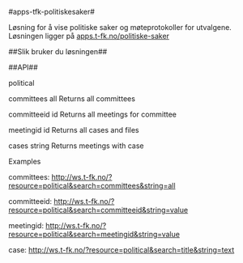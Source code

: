 #apps-tfk-politiskesaker#

Løsning for å vise politiske saker og møteprotokoller for utvalgene. Løsningen ligger på [apps.t-fk.no/politiske-saker](http://apps.t-fk.no/politiske-saker)

##Slik bruker du løsningen##


##API##

political

committees all Returns all committees

committeeid id Returns all meetings for committee

meetingid id Returns all cases and files

cases string Returns meetings with case



Examples

committees:
http://ws.t-fk.no/?resource=political&search=committees&string=all

committeeid:
http://ws.t-fk.no/?resource=political&search=committeeid&string=value

meetingid:
http://ws.t-fk.no/?resource=political&search=meetingid&string=value

case:
http://ws.t-fk.no/?resource=political&search=title&string=text
